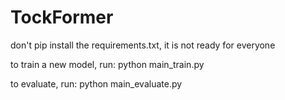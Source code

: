 # TockFormer

don't pip install the requirements.txt, it is not ready for everyone


to train a new model, run:
python main_train.py


to evaluate, run:
python main_evaluate.py